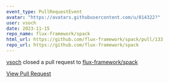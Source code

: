 ```yaml
---
event_type: PullRequestEvent
avatar: "https://avatars.githubusercontent.com/u/814322?"
user: vsoch
date: 2023-11-15
repo_name: flux-framework/spack
html_url: https://github.com/flux-framework/spack/pull/133
repo_url: https://github.com/flux-framework/spack
---
```


<a href='https://github.com/vsoch' target='_blank'>vsoch</a> closed a pull request to <a href='https://github.com/flux-framework/spack' target='_blank'>flux-framework/spack</a>

<a href='https://github.com/flux-framework/spack/pull/133' target='_blank'>View Pull Request</a>